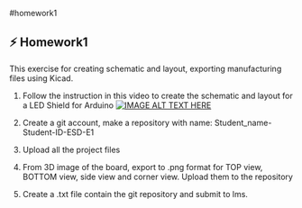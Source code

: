 #homework1
## ⚡ Homework1
This exercise for creating schematic and layout, exporting manufacturing files using Kicad.
1. Follow the instruction in this video to create the schematic and layout for a LED Shield for Arduino
[![IMAGE ALT TEXT HERE](https://www.youtube.com/img/desktop/yt_1200.png)](https://www.youtube.com/watch?v=mo-Nork2a5M&t=487s)

2. Create a git account, make a repository with name: Student_name-Student-ID-ESD-E1

3. Upload all the project files

4. From 3D image of the board, export to .png format for TOP view, BOTTOM view, side view and corner view. Upload them to the repository

5. Create a .txt file contain the git repository and submit to lms.



